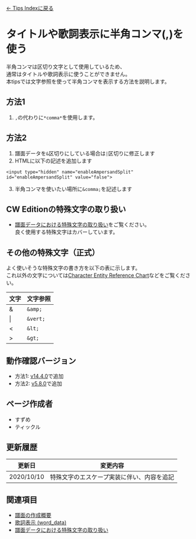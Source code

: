 [← Tips Indexに戻る](tips-index.html)
# タイトルや歌詞表示に半角コンマ(,)を使う
半角コンマは区切り文字として使用しているため、  
通常はタイトルや歌詞表示に使うことができません。  
本tipsでは文字参照を使って半角コンマを表示する方法を説明します。

## 方法1
1. `,`の代わりに`*comma*`を使用します。

## 方法2
1. 譜面データを`&`区切りにしている場合は`|`区切りに修正します
2. HTMLに以下の記述を追加します
```
<input type="hidden" name="enableAmpersandSplit" id="enableAmpersandSplit" value="false">
```
3. 半角コンマを使いたい場所に`&comma;`を記述します

## CW Editionの特殊文字の取り扱い
- [譜面データにおける特殊文字の取り扱い](SpecialCharacters.html)をご覧ください。  
良く使用する特殊文字はカバーしています。

## その他の特殊文字（正式）
よく使いそうな特殊文字の書き方を以下の表に示します。  
これ以外の文字については[Character Entity Reference Chart](https://dev.w3.org/html5/html-author/charref)などをご覧ください。

| 文字 | 文字参照 |
----|----
| &amp; | `&amp;` |
| &vert; | `&vert;` |
| &lt; | `&lt;` |
| &gt; | `&gt;` |

## 動作確認バージョン
- 方法1: [v14.4.0](https://github.com/cwtickle/danoniplus/releases/tag/v14.4.0)で追加
- 方法2: [v5.8.0](https://github.com/cwtickle/danoniplus/releases/tag/v5.8.0)で追加

## ページ作成者
- すずめ
- ティックル

## 更新履歴

|更新日|変更内容|
|----|----|
|2020/10/10|特殊文字のエスケープ実装に伴い、内容を追記|

## 関連項目
- [譜面の作成概要](HowtoMake.html)
- [歌詞表示 (word_data)](dos-e0003-wordData.html)
- [譜面データにおける特殊文字の取り扱い](SpecialCharacters.html)